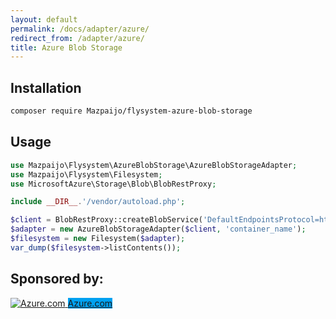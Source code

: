 ```yaml
---
layout: default
permalink: /docs/adapter/azure/
redirect_from: /adapter/azure/
title: Azure Blob Storage
---
```


## Installation

```bash
composer require Mazpaijo/flysystem-azure-blob-storage
```

## Usage

```php
use Mazpaijo\Flysystem\AzureBlobStorage\AzureBlobStorageAdapter;
use Mazpaijo\Flysystem\Filesystem;
use MicrosoftAzure\Storage\Blob\BlobRestProxy;

include __DIR__.'/vendor/autoload.php';

$client = BlobRestProxy::createBlobService('DefaultEndpointsProtocol=https;AccountName={YOUR_ACCOUNT_NAME};AccountKey={YOUR_ACCOUNT_KEY};');
$adapter = new AzureBlobStorageAdapter($client, 'container_name');
$filesystem = new Filesystem($adapter);
var_dump($filesystem->listContents());
```

## Sponsored by:

<div class="flex my-6">
    <a target="_blank" href="https://azure.microsoft.com/free/?utm_source=flysystem&utm_medium=banner&utm_campaign=flysystem_sponsorship" class="flex-no-grow w-1/3 bg-white rounded shadow-md mr-4 overflow-hidden">
        <img src="/img/azure.svg" class="max-w-full m-6 sm:m-8" alt="Azure.com"/>
        <span style="background-color: #00a1f1;" class="text-center text-xl hidden sm:block py-4 bg-indigo-dark text-white bg-grey-lightest">Azure.com</span>
    </a>
</div>

